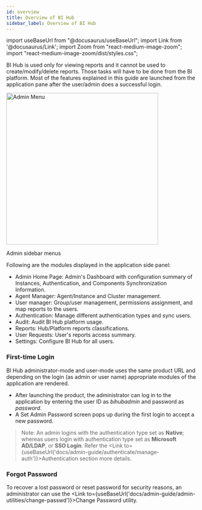 ```yaml
---
id: overview
title: Overview of BI Hub
sidebar_label: Overview of BI Hub
---
```


import useBaseUrl from "@docusaurus/useBaseUrl";
import Link from '@docusaurus/Link';
import Zoom from "react-medium-image-zoom";
import "react-medium-image-zoom/dist/styles.css";

BI Hub is used only for viewing reports and it cannot be used to create/modify/delete reports. Those tasks will have to be done from the BI platform. Most of the features explained in this guide are launched from the application pane after the user/admin does a successful login.

<div class="center">
  <Zoom>
<img alt="Admin Menu" height="400" src={useBaseUrl('/doc-images/admin-guide/overview/admin-menu.png')}/>
  </Zoom>
	<p>Admin sidebar menus</p>
</div>

Following are the modules displayed in the application side panel:

- <Link to={useBaseUrl('docs/admin-guide/getting-started/homepage')}>Admin Home Page</Link>: Admin's Dashboard with configuration summary of Instances, Authentication, and Components Synchronization Information.
- <Link to={useBaseUrl('docs/admin-guide/agent-manager/agent-manager-main')}>Agent Manager</Link>: Agent/Instance and Cluster management.
- <Link to={useBaseUrl('docs/admin-guide/user-manager/user-manager-main')}>User manager</Link>: Group/user management, permissions assignment, and map reports to the users.
- <Link to={useBaseUrl('docs/admin-guide/authenticate/authenticate')}>Authentication</Link>: Manage different authentication types and sync users.
- <Link to={useBaseUrl('docs/admin-guide/audit')}>Audit</Link>: Audit BI Hub platform usage.
- <Link to={useBaseUrl('docs/admin-guide/reports/reports')}>Reports</Link>: Hub/Platform reports classifications.
- <Link to={useBaseUrl('docs/admin-guide/request-access-reports-admin')}>User Requests</Link>: User's reports access summary.
- <Link to={useBaseUrl('docs/admin-guide/settings/settings')}>Settings</Link>: Configure BI Hub for all users.

### First-time Login

BI Hub administrator-mode and user-mode uses the same product URL and depending on the
login (as admin or user name) appropriate modules of the application are rendered.

* After launching the product, the administrator can log in to the application by entering the user ID as *bihubadmin* and password as *password*.
* A Set Admin Password screen pops up during the first login to accept a new password.

> Note: An admin logins with the authentication type set as **Native**; whereas users login with authentication type set as **Microsoft AD/LDAP**, or **SSO Login**. Refer the <Link to={useBaseUrl('docs/admin-guide/authenticate/manage-auth')}>Authentication</Link> section more details.

### Forgot Password

To recover a lost password or reset password for security reasons, an administrator can use the <Link to={useBaseUrl('docs/admin-guide/admin-utilities/change-passwd')}>Change Password</Link> utility.
